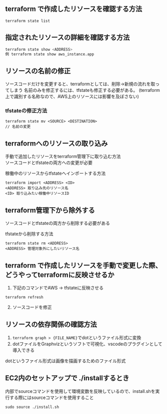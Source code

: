 ## terraform で作成したリソースを確認する方法

```
terraform state list
```

## 指定されたリソースの詳細を確認する方法

```sh
terraform state show <ADDRESS>
例 terraform state show aws_instance.app
```

## リソースの名前の修正
ソースコードだけを変更すると、terraformとしては、削除→新規の流れを取ってしまう
名前のみを修正するには、tfstateも修正する必要がある。
(terraform上で識別する名称なので、AWS上のリソースには影響を及ぼさない)
### tfstateの修正方法
```
terraform state mv <SOURCE> <DESTINATION> 
// 名前の変更
```

## terraformへのリソースの取り込み
手動で追加したリソースをterraform管理下に取り込む方法  
ソースコードとtfstateの両方への変更が必要

稼働中のリソースからtfstateへインポートする方法
```
terraform import <ADDRESS> <ID>
<ADDRESS> 取り込み先のリソース名
<ID> 取り込みたい稼働中リソースID
```

## terraform管理下から除外する
ソースコードとtfstateの両方から削除する必要がある

tfstateから削除する方法
```
terraform state rm <ADDRESS>
<ADDRESS> 管理対象外にしたいリソース名
```

## terraform で作成したリソースを手動で変更した際、どうやってterraformに反映させるか
1. 下記のコマンドでAWS → tfstateに反映させる

```
terraform refresh
```
2. ソースコードを修正

## リソースの依存関係の確認方法
1. `terraform graph > {FILE_NAME}`でdotというファイル形式に変換
2. dotファイルをGraphvizというソフトで可視化、vscodeのプラグインとして導入できる

dotというファイル形式は画像を描画するためのファイル形式

## EC2内のセットアップで ./installするとき
内部でsourceコマンドを使用して環境変数を反映しているので、install.shを実行する際にはsourceコマンドを使用すること

```
sudo source ./install.sh
```

